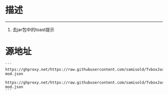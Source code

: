 



# 描述
----

1. 去jar包中的toast提示

# 源地址
    ```
    https://ghproxy.net/https://raw.githubusercontent.com/samisold/TvboxJarMod/main/conf/feimao-mod.json
    
    https://ghproxy.net/https://raw.githubusercontent.com/samisold/TvboxJarMod/main/conf/fan-mod.json
    ```

